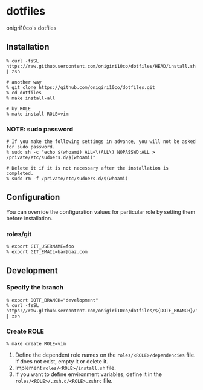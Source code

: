 # dotfiles
onigri10co's dotfiles



## Installation
```
% curl -fsSL https://raw.githubusercontent.com/onigiri10co/dotfiles/HEAD/install.sh | zsh

# another way
% git clone https://github.com/onigiri10co/dotfiles.git
% cd dotfiles
% make install-all

# by ROLE
% make install ROLE=vim
```


### NOTE: sudo password
```
# If you make the following settings in advance, you will not be asked for sudo password.
% sudo sh -c "echo $(whoami) ALL=\(ALL\) NOPASSWD:ALL > /private/etc/sudoers.d/$(whoami)"

# Delete it if it is not necessary after the installation is completed.
% sudo rm -f /private/etc/sudoers.d/$(whoami)
```



## Configuration
You can override the configuration values for particular role by setting them before installation.

### roles/git
```
% export GIT_USERNAME=foo
% export GIT_EMAIL=bar@baz.com
```



## Development
### Specify the branch
```
% export DOTF_BRANCH="development"
% curl -fsSL https://raw.githubusercontent.com/onigiri10co/dotfiles/${DOTF_BRANCH}/install.sh | zsh
```


### Create ROLE
```
% make create ROLE=vim
```

1. Define the dependent role names on the `roles/<ROLE>/dependencies` file. If does not exist, empty it or delete it.
1. Implement `roles/<ROLE>/install.sh` file.
1. If you want to define environment variables, define it in the `roles/<ROLE>/.zsh.d/<ROLE>.zshrc` file.

